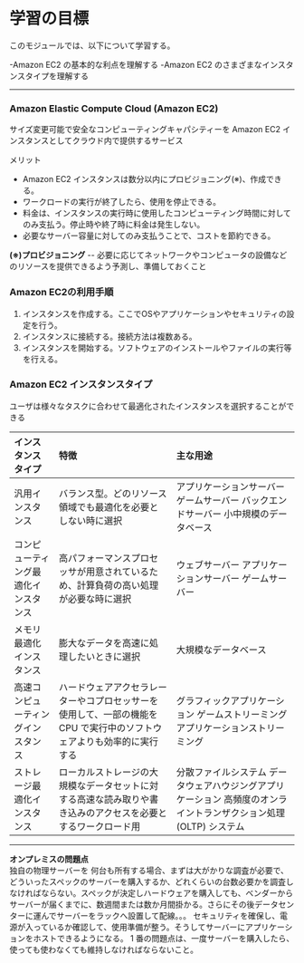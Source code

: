 # 学習の目標

このモジュールでは、以下について学習する。

-Amazon EC2 の基本的な利点を理解する
-Amazon EC2 のさまざまなインスタンスタイプを理解する

---

### Amazon Elastic Compute Cloud (Amazon EC2)
サイズ変更可能で安全なコンピューティングキャパシティーを Amazon EC2 インスタンスとしてクラウド内で提供するサービス

メリット
 - Amazon EC2 インスタンスは数分以内にプロビジョニング(※)、作成できる。
 - ワークロードの実行が終了したら、使用を停止できる。
 - 料金は、インスタンスの実行時に使用したコンピューティング時間に対してのみ支払う。停止時や終了時に料金は発生しない。
 - 必要なサーバー容量に対してのみ支払うことで、コストを節約できる。
 
**(※)プロビジョニング** -- 必要に応じてネットワークやコンピュータの設備などのリソースを提供できるよう予測し、準備しておくこと


### Amazon EC2の利用手順
1. インスタンスを作成する。ここでOSやアプリケーションやセキュリティの設定を行う。
2. インスタンスに接続する。接続方法は複数ある。
3. インスタンスを開始する。ソフトウェアのインストールやファイルの実行等を行える。


### Amazon EC2 インスタンスタイプ
ユーザは様々なタスクに合わせて最適化されたインスタンスを選択することができる

|インスタンスタイプ|特徴|主な用途|
|:--|:--|:--
|汎用インスタンス|バランス型。どのリソース領域でも最適化を必要としない時に選択|アプリケーションサーバー  ゲームサーバー  バックエンドサーバー  小中規模のデータベース |
|コンピューティング最適化インスタンス|高パフォーマンスプロセッサが用意されているため、計算負荷の高い処理が必要な時に選択|ウェブサーバー  アプリケーションサーバー  ゲームサーバー|
|メモリ最適化インスタンス|膨大なデータを高速に処理したいときに選択|大規模なデータベース|
|高速コンピューティングインスタンス|ハードウェアアクセラレーターやコプロセッサーを使用して、一部の機能を CPU で実行中のソフトウェアよりも効率的に実行する|グラフィックアプリケーション  ゲームストリーミング  アプリケーションストリーミング|
|ストレージ最適化インスタンス|ローカルストレージの大規模なデータセットに対する高速な読み取りや書き込みのアクセスを必要とするワークロード用|分散ファイルシステム  データウェアハウジングアプリケーション  高頻度のオンライントランザクション処理 (OLTP) システム|


---

**オンプレミスの問題点**  
独自の物理サーバーを 何台も所有する場合、まずは大がかりな調査が必要で、どういったスペックのサーバーを購入するか、どれくらいの台数必要かを調査しなければならない。スペックが決定しハードウェアを購入しても、ベンダーからサーバーが届くまでに、数週間または数か月間掛かる。さらにその後データセンターに運んでサーバーをラックへ設置して配線。。。
セキュリティを確保し、電源が入っているか確認して、使用準備が整う。そうしてサーバーにアプリケーションをホストできるようになる。
1 番の問題点は、一度サーバーを購入したら、使っても使わなくても維持しなければならないこと。
